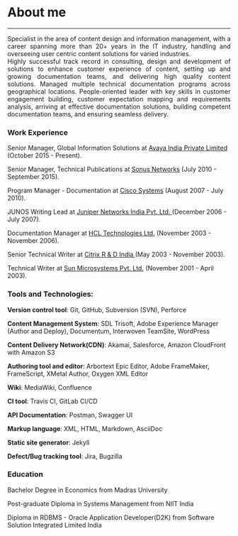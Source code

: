 
# About me
---
<p align="justify">
Specialist in the area of content design and information management, with a career spanning more than 20+ years
in the IT industry, handling and overseeing user centric content solutions for varied industries.
  <br>
Highly successful track record in consulting, design and development of solutions to enhance customer experience
of content, setting up and growing documentation teams, and delivering high quality content solutions. 
Managed multiple technical documentation programs across geographical locations. People-oriented leader with key skills in
customer engagement building, customer expectation mapping and requirements analysis, arriving at effective
documentation solutions, building competent documentation teams, and ensuring seamless delivery.
<p><h3>Work Experience</h3></p>
<p>Senior Manager, Global Information Solutions at <a href="https://www.avaya.com/en/">Avaya India Private Limited </a> (October 2015 - Present).</p>
<p>Senior Manager, Technical Publications at <a href="https://ribboncommunications.com/">Sonus Networks</a> (July 2010 - September 2015).</p>
<p>Program Manager - Documentation at <a href="https://www.cisco.com/">Cisco Systems</a> (August 2007 - July 2010).
<p>JUNOS Writing Lead at <a href="https://www.juniper.net/us/en.html">Juniper Networks India Pvt. Ltd. </a>(December 2006 - July 2007).</p>
<p>Documentation Manager at <a href="https://www.hcltech.com/">HCL Technologies Ltd.</a> (November 2003 - November 2006).</p>
<p>Senior Technical Writer at <a href="https://www.citrix.com/">Citrix R & D India </a>(May 2003 - November 2003).</p>
<p>Technical Writer at <a href="https://www.linkedin.com/company/sun-microsystems_1062/">Sun Microsystems Pvt. Ltd.</a> (November 2001 - April 2003).</p>
<p><h3>Tools and Technologies: </h3></p>
<p><b>Version control tool</b>: Git, GitHub, Subversion (SVN), Perforce</p>
<p><b>Content Management System</b>: SDL Trisoft, Adobe Experience Manager (Author and Deploy), Documentum, Interwoven TeamSite, WordPress</p>
<p><b>Content Delivery Network(CDN)</b>: Akamai, Salesforce, Amazon CloudFront with Amazon S3
<p><b>Authoring tool and editor</b>: Arbortext Epic Editor, Adobe FrameMaker, FrameScript, XMetal Author, Oxygen XML Editor</p>
<p><b>Wiki</b>: MediaWiki, Confluence </p>
<p><b>CI tool</b>: Travis CI, GitLab CI/CD </p>
<P><b>API Documentation</b>: Postman, Swagger UI </p>
<P><b>Markup language</b>: XML, HTML, Markdown, AsciiDoc</p>
<P><b>Static site generator</b>: Jekyll</p>
<p><b>Defect/Bug tracking tool</b>: Jira, Bugzilla</p>
<p><h3>Education</h3></p>
<p>Bachelor Degree in Economics from Madras University </p>
<p>Post-graduate Diploma in Systems Management from NIIT India</p>
<p>Diploma in RDBMS - Oracle Application Developer(D2K) from Software Solution Integrated Limited India</p>
